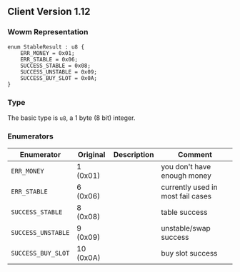 ## Client Version 1.12

### Wowm Representation
```rust,ignore
enum StableResult : u8 {
    ERR_MONEY = 0x01;    
    ERR_STABLE = 0x06;    
    SUCCESS_STABLE = 0x08;    
    SUCCESS_UNSTABLE = 0x09;    
    SUCCESS_BUY_SLOT = 0x0A;    
}
```
### Type
The basic type is `u8`, a 1 byte (8 bit) integer.
### Enumerators
| Enumerator | Original  | Description | Comment |
| --------- | -------- | ----------- | ------- |
| `ERR_MONEY` | 1 (0x01) |  | you don't have enough money |
| `ERR_STABLE` | 6 (0x06) |  | currently used in most fail cases |
| `SUCCESS_STABLE` | 8 (0x08) |  | table success |
| `SUCCESS_UNSTABLE` | 9 (0x09) |  | unstable/swap success |
| `SUCCESS_BUY_SLOT` | 10 (0x0A) |  | buy slot success |

